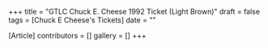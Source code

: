 +++
title = "GTLC Chuck E. Cheese 1992 Ticket (Light Brown)"
draft = false
tags = [Chuck E Cheese's Tickets]
date = ""

[Article]
contributors = []
gallery = []
+++
